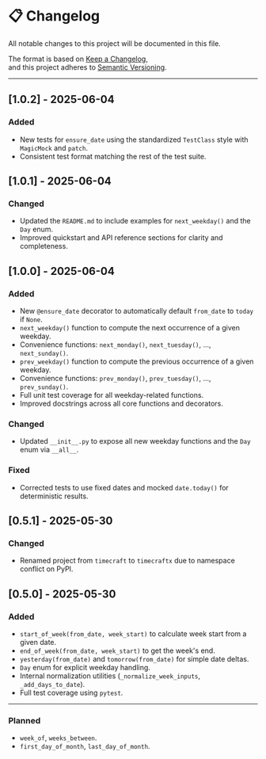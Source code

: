 # 📋 Changelog

All notable changes to this project will be documented in this file.

The format is based on [Keep a Changelog](https://keepachangelog.com/en/1.0.0/),  
and this project adheres to [Semantic Versioning](https://semver.org/).

---

## [1.0.2] - 2025-06-04

### Added
- New tests for `ensure_date` using the standardized `TestClass` style with `MagicMock` and `patch`.
- Consistent test format matching the rest of the test suite.

## [1.0.1] - 2025-06-04

### Changed
- Updated the `README.md` to include examples for `next_weekday()` and the `Day` enum.
- Improved quickstart and API reference sections for clarity and completeness.

## [1.0.0] - 2025-06-04

### Added
- New `@ensure_date` decorator to automatically default `from_date` to `today` if `None`.
- `next_weekday()` function to compute the next occurrence of a given weekday.
- Convenience functions: `next_monday()`, `next_tuesday()`, ..., `next_sunday()`.
- `prev_weekday()` function to compute the previous occurrence of a given weekday.
- Convenience functions: `prev_monday()`, `prev_tuesday()`, ..., `prev_sunday()`.
- Full unit test coverage for all weekday-related functions.
- Improved docstrings across all core functions and decorators.

### Changed
- Updated `__init__.py` to expose all new weekday functions and the `Day` enum via `__all__`.

### Fixed
- Corrected tests to use fixed dates and mocked `date.today()` for deterministic results.

## [0.5.1] - 2025-05-30

### Changed
- Renamed project from `timecraft` to `timecraftx` due to namespace conflict on PyPI.

## [0.5.0] - 2025-05-30

### Added
- `start_of_week(from_date, week_start)` to calculate week start from a given date.
- `end_of_week(from_date, week_start)` to get the week's end.
- `yesterday(from_date)` and `tomorrow(from_date)` for simple date deltas.
- `Day` enum for explicit weekday handling.
- Internal normalization utilities (`_normalize_week_inputs`, `_add_days_to_date`).
- Full test coverage using `pytest`.

---

### Planned
- `week_of`, `weeks_between`.
- `first_day_of_month`, `last_day_of_month`.
